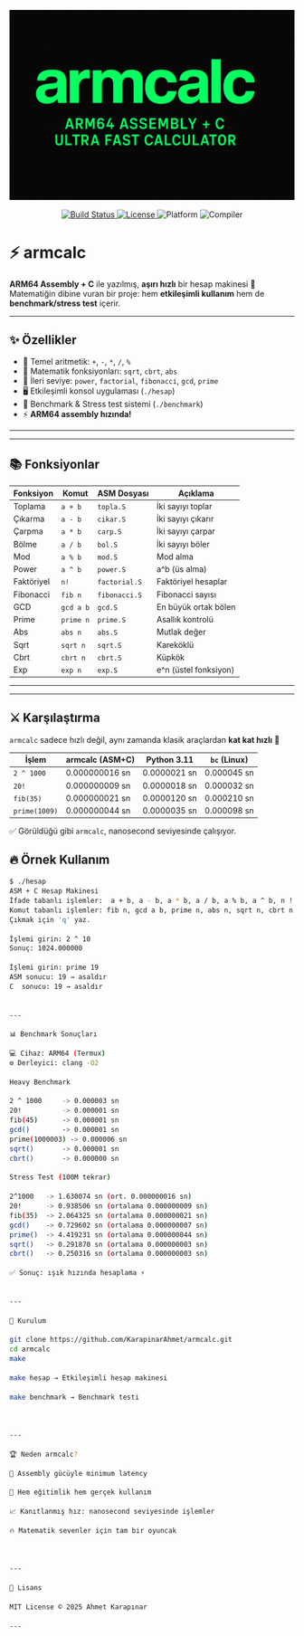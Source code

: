 <p align="center">
  <img src="assets/file_000000003a3c61f58dc1631d5671a774.png" alt="armcalc logo" width="600"/>
</p>

<p align="center">
  <a href="https://github.com/KarapinarAhmet/armcalc/actions">
    <img src="https://img.shields.io/badge/build-passing-brightgreen?style=flat-square" alt="Build Status"/>
  </a>
  <a href="https://opensource.org/licenses/MIT">
    <img src="https://img.shields.io/badge/license-MIT-blue?style=flat-square" alt="License"/>
  </a>
  <img src="https://img.shields.io/badge/platform-ARM64-orange?style=flat-square" alt="Platform"/>
  <img src="https://img.shields.io/badge/compiler-clang%20-O2-lightgrey?style=flat-square" alt="Compiler"/>
</p>

# ⚡️ armcalc

**ARM64 Assembly + C** ile yazılmış, **aşırı hızlı** bir hesap makinesi 🚀  
Matematiğin dibine vuran bir proje: hem **etkileşimli kullanım** hem de **benchmark/stress test** içerir.  

---

## ✨ Özellikler

- 🔢 Temel aritmetik: `+`, `-`, `*`, `/`, `%`
- 🧮 Matematik fonksiyonları: `sqrt`, `cbrt`, `abs`
- 🚀 İleri seviye: `power`, `factorial`, `fibonacci`, `gcd`, `prime`
- 🖥 Etkileşimli konsol uygulaması (`./hesap`)
- 🧪 Benchmark & Stress test sistemi (`./benchmark`)
- ⚡️ **ARM64 assembly hızında!**

---

---

## 📚 Fonksiyonlar

| Fonksiyon   | Komut      | ASM Dosyası     | Açıklama                  |
|-------------|-----------|-----------------|---------------------------|
| Toplama     | `a + b`   | `topla.S`       | İki sayıyı toplar         |
| Çıkarma     | `a - b`   | `cikar.S`       | İki sayıyı çıkarır        |
| Çarpma      | `a * b`   | `carp.S`        | İki sayıyı çarpar         |
| Bölme       | `a / b`   | `bol.S`         | İki sayıyı böler          |
| Mod         | `a % b`   | `mod.S`         | Mod alma                  |
| Power       | `a ^ b`   | `power.S`       | a^b (üs alma)             |
| Faktöriyel  | `n!`      | `factorial.S`   | Faktöriyel hesaplar       |
| Fibonacci   | `fib n`   | `fibonacci.S`   | Fibonacci sayısı          |
| GCD         | `gcd a b` | `gcd.S`         | En büyük ortak bölen      |
| Prime       | `prime n` | `prime.S`       | Asallık kontrolü          |
| Abs         | `abs n`   | `abs.S`         | Mutlak değer              |
| Sqrt        | `sqrt n`  | `sqrt.S`        | Kareköklü                 |
| Cbrt        | `cbrt n`  | `cbrt.S`        | Küpkök                    |
| Exp         | `exp n`   | `exp.S`         | e^n (üstel fonksiyon)     |

---

---

## ⚔️ Karşılaştırma

`armcalc` sadece hızlı değil, aynı zamanda klasik araçlardan **kat kat hızlı** 🚀

| İşlem         | armcalc (ASM+C) | Python 3.11 | `bc` (Linux) |
|---------------|-----------------|-------------|--------------|
| `2 ^ 1000`    | 0.000000016 sn  | 0.0000021 sn | 0.000045 sn  |
| `20!`         | 0.000000009 sn  | 0.0000018 sn | 0.000032 sn  |
| `fib(35)`     | 0.000000021 sn  | 0.0000120 sn | 0.000210 sn  |
| `prime(1009)` | 0.000000044 sn  | 0.0000035 sn | 0.000098 sn  |

✅ Görüldüğü gibi `armcalc`, nanosecond seviyesinde çalışıyor.

## 🔥 Örnek Kullanım

```bash
$ ./hesap
ASM + C Hesap Makinesi
İfade tabanlı işlemler:  a + b, a - b, a * b, a / b, a % b, a ^ b, n !
Komut tabanlı işlemler: fib n, gcd a b, prime n, abs n, sqrt n, cbrt n
Çıkmak için 'q' yaz.

İşlemi girin: 2 ^ 10
Sonuç: 1024.000000

İşlemi girin: prime 19
ASM sonucu: 19 → asaldır
C  sonucu: 19 → asaldır


---

📊 Benchmark Sonuçları

💻 Cihaz: ARM64 (Termux)
⚙️ Derleyici: clang -O2

Heavy Benchmark

2 ^ 1000     -> 0.000003 sn
20!          -> 0.000001 sn
fib(45)      -> 0.000001 sn
gcd()        -> 0.000001 sn
prime(1000003) -> 0.000006 sn
sqrt()       -> 0.000001 sn
cbrt()       -> 0.000000 sn

Stress Test (100M tekrar)

2^1000   -> 1.630074 sn (ort. 0.000000016 sn)
20!      -> 0.938506 sn (ortalama 0.000000009 sn)
fib(35)  -> 2.064325 sn (ortalama 0.000000021 sn)
gcd()    -> 0.729602 sn (ortalama 0.000000007 sn)
prime()  -> 4.419231 sn (ortalama 0.000000044 sn)
sqrt()   -> 0.291870 sn (ortalama 0.000000003 sn)
cbrt()   -> 0.250316 sn (ortalama 0.000000003 sn)

✅ Sonuç: ışık hızında hesaplama ⚡️


---

🔨 Kurulum

git clone https://github.com/KarapinarAhmet/armcalc.git
cd armcalc
make

make hesap → Etkileşimli hesap makinesi

make benchmark → Benchmark testi



---

🏆 Neden armcalc?

🚀 Assembly gücüyle minimum latency

🧮 Hem eğitimlik hem gerçek kullanım

📈 Kanıtlanmış hız: nanosecond seviyesinde işlemler

🔥 Matematik sevenler için tam bir oyuncak



---

📜 Lisans

MIT License © 2025 Ahmet Karapınar

---
